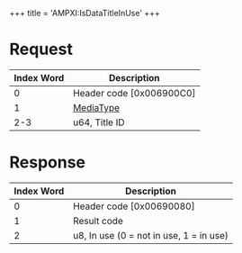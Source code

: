 +++
title = 'AMPXI:IsDataTitleInUse'
+++

# Request

| Index Word | Description                                           |
|------------|-------------------------------------------------------|
| 0          | Header code \[0x006900C0\]                            |
| 1          | [MediaType](Filesystem_services#mediatype "wikilink") |
| 2-3        | u64, Title ID                                         |

# Response

| Index Word | Description                             |
|------------|-----------------------------------------|
| 0          | Header code \[0x00690080\]              |
| 1          | Result code                             |
| 2          | u8, In use (0 = not in use, 1 = in use) |
